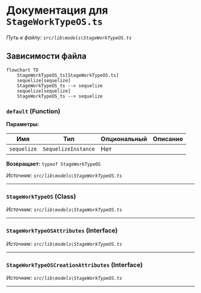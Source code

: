 # Документация для `StageWorkTypeOS.ts`

*Путь к файлу: `src/lib\models\StageWorkTypeOS.ts`*

## Зависимости файла

```mermaid
flowchart TD
    StageWorkTypeOS_ts[StageWorkTypeOS.ts]
    sequelize[sequelize]
    StageWorkTypeOS_ts --> sequelize
    sequelize[sequelize]
    StageWorkTypeOS_ts --> sequelize
```

### `default` (Function)

**Параметры:**

| Имя | Тип | Опциональный | Описание |
|---|---|---|---|
| `sequelize` | `SequelizeInstance` | Нет |  |

**Возвращает:** `typeof StageWorkTypeOS`

*Источник: `src/lib\models\StageWorkTypeOS.ts`*

---
### `StageWorkTypeOS` (Class)

*Источник: `src/lib\models\StageWorkTypeOS.ts`*

---
### `StageWorkTypeOSAttributes` (Interface)

*Источник: `src/lib\models\StageWorkTypeOS.ts`*

---
### `StageWorkTypeOSCreationAttributes` (Interface)

*Источник: `src/lib\models\StageWorkTypeOS.ts`*

---
